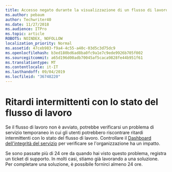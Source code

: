```yaml
---
title: Accesso negato durante la visualizzazione di un flusso di lavoro
ms.author: pebaum
author: Techwriter40
ms.date: 11/27/2018
ms.audience: ITPro
ms.topic: article
ROBOTS: NOINDEX, NOFOLLOW
localization_priority: Normal
ms.assetid: 47ceb983-f9a4-4c55-a40c-03d5c3d75dc9
ms.openlocfilehash: b3ed180bd6ad8ba0fc9a1e7c9ede9926b705f002
ms.sourcegitcommit: a65d196d00adb70045af5caca9828fe44b951f61
ms.translationtype: MT
ms.contentlocale: it-IT
ms.lasthandoff: 09/04/2019
ms.locfileid: "36748220"
---
```

# <a name="intermittent-delays-with-workflow-progress"></a>Ritardi intermittenti con lo stato del flusso di lavoro

Se il flusso di lavoro non è avviato, potrebbe verificarsi un problema di servizio temporaneo in cui gli utenti potrebbero riscontrare ritardi intermittenti con lo stato del flusso di lavoro. Controllare il [Dashboard dell'integrità del servizio]("https://admin.microsoft.com/AdminPortal/Home#/servicehealth) per verificare se l'organizzazione ha un impatto. 

Se sono passate più di 24 ore da quando hai visto questo problema, registra un ticket di supporto. In molti casi, stiamo già lavorando a una soluzione. Per completare una soluzione, è possibile fornirci almeno 24 ore.


  

